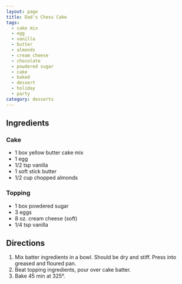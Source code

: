 ```yaml
---
layout: page
title: Dad's Chess Cake
tags:
  - cake mix
  - egg
  - vanilla
  - butter
  - almonds
  - cream cheese
  - chocolate
  - powdered sugar
  - cake
  - baked
  - dessert
  - holiday
  - party
category: desserts
---
```


## Ingredients
### Cake
* 1 box yellow butter cake mix
* 1 egg
* 1/2 tsp vanilla
* 1 soft stick butter
* 1/2 cup chopped almonds

### Topping
* 1 box powdered sugar
* 3 eggs
* 8 oz. cream cheese (soft)
* 1/4 tsp vanilla

## Directions
1. Mix batter ingredients in a bowl. Should be dry and stiff. Press into greased and floured pan.
2. Beat topping ingredients, pour over cake batter.
3. Bake 45 min at 325°.
